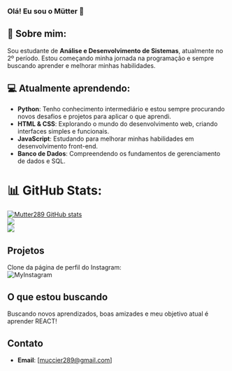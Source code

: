 ### Olá! Eu sou o Mütter 👋

## 💫 Sobre mim:
Sou estudante de **Análise e Desenvolvimento de Sistemas**, atualmente no 2º período. Estou começando minha jornada na programação e sempre buscando aprender e melhorar minhas habilidades.

## 💻 Atualmente aprendendo:
- **Python**: Tenho conhecimento intermediário e estou sempre procurando novos desafios e projetos para aplicar o que aprendi.
- **HTML & CSS**: Explorando o mundo do desenvolvimento web, criando interfaces simples e funcionais.
- **JavaScript**: Estudando para melhorar minhas habilidades em desenvolvimento front-end.
- **Banco de Dados**: Compreendendo os fundamentos de gerenciamento de dados e SQL.

# 📊 GitHub Stats:
[![Mutter289 GitHub stats](https://github-readme-stats.vercel.app/api?username=Mutter289&theme=radical)](https://github.com/Mutter289/github-readme-stats)<br/>
![](https://github-readme-streak-stats.herokuapp.com/?user=Mutter289&theme=radical&hide_border=false)<br/>
![](https://github-readme-stats.vercel.app/api/top-langs/?username=Mutter289&theme=radical&hide_border=false&include_all_commits=false&count_private=false&layout=compact)

## Projetos
Clone da página de perfil do Instagram:<br/>
![MyInstagram](https://mutter289.github.io/MyInstagram/)

## O que estou buscando
Buscando novos aprendizados, boas amizades e meu objetivo atual é aprender REACT!

## Contato
- **Email**: [muccier289@gmail.com]
